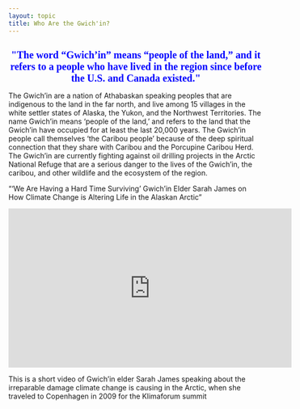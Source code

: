 ```yaml
---
layout: topic
title: Who Are the Gwich'in?
---
```

<h1 style="font-size:20px;color:blue;text-align:center;font-family:'Times New Roman'"> "The word “Gwich’in” means “people of the land,” and it refers to a people who have lived in the region since before the U.S. and Canada existed."</h1>

The Gwich’in are a nation of Athabaskan speaking peoples that are indigenous to the land in the far north, and live among 15 villages in the white settler states of Alaska, the Yukon, and the Northwest Territories. The name Gwich’in means ‘people of the land,’ and refers to the land that the Gwich’in have occupied for at least the last 20,000 years. The Gwich’in people call themselves ‘the Caribou people’ because of the deep spiritual connection that they share with Caribou and the Porcupine Caribou Herd. The Gwich’in are currently fighting against oil drilling projects in the Arctic National Refuge that are a serious danger to the lives of the Gwich’in, the caribou, and other wildlife and the ecosystem of the region.

“‘We Are Having a Hard Time Surviving’ Gwich’in Elder Sarah James on How Climate Change is Altering Life in the Alaskan Arctic”

<body>
    <embed src="https://youtu.be/-90IRnL49jA"
        width="560" height="315" title=""We Are Having a Hard Time Surviving" - Gwich'in Elder Sarah James">
</body>

This is a short video of Gwich’in elder Sarah James speaking about the irreparable damage climate change is causing in the Arctic, when she traveled to Copenhagen in 2009 for the Klimaforum summit